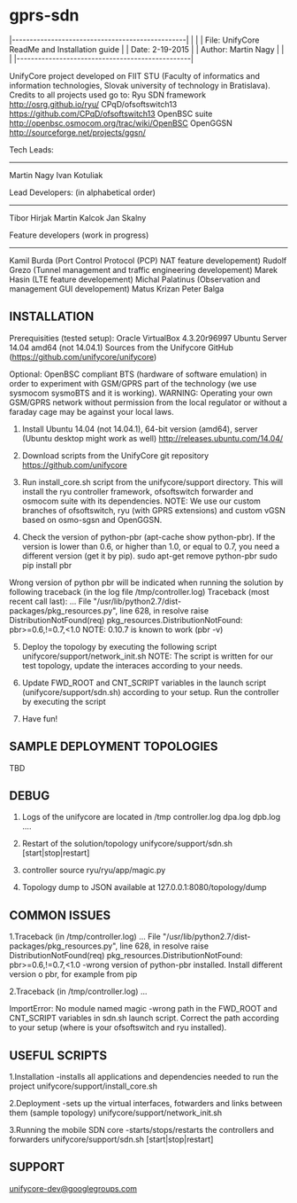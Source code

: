 gprs-sdn
========
|-------------------------------------------------|
|                                                 |
| File:   UnifyCore ReadMe and Installation guide |
| Date:   2-19-2015                               |
| Author: Martin Nagy                             |
|                                                 |
|-------------------------------------------------|





UnifyCore project developed on FIIT STU (Faculty of informatics and information technologies, Slovak university of technology in Bratislava).
Credits to all projects used go to:
Ryu SDN framework   http://osrg.github.io/ryu/
CPqD/ofsoftswitch13 https://github.com/CPqD/ofsoftswitch13
OpenBSC suite       http://openbsc.osmocom.org/trac/wiki/OpenBSC
OpenGGSN            http://sourceforge.net/projects/ggsn/





Tech Leads:
****************************************
Martin Nagy
Ivan Kotuliak

Lead Developers: (in alphabetical order)
****************************************
Tibor Hirjak
Martin Kalcok
Jan Skalny

Feature developers (work in progress)
*****************************************
Kamil Burda (Port Control Protocol (PCP) NAT feature developement)
Rudolf Grezo (Tunnel management and traffic engineering developement)
Marek Hasin (LTE feature developement)
Michal Palatinus (Observation and management GUI developement)
Matus Krizan
Peter Balga





INSTALLATION
-------------

Prerequisities (tested setup): 
Oracle VirtualBox 4.3.20r96997
Ubuntu Server 14.04 amd64 (not 14.04.1)
Sources from the Unifycore GitHub (https://github.com/unifycore/unifycore)

Optional:
OpenBSC compliant BTS (hardware of software emulation) in order to experiment with GSM/GPRS part of the technology (we use sysmocom sysmoBTS and it is working).
WARNING: Operating your own GSM/GPRS network without permission from the local regulator or without a faraday cage may be against your local laws.

1. Install Ubuntu 14.04 (not 14.04.1), 64-bit version (amd64), server (Ubuntu desktop might work as well)
http://releases.ubuntu.com/14.04/

2. Download scripts from the UnifyCore git repository
https://github.com/unifycore

3. Run install_core.sh script from the unifycore/support directory. This will install the ryu controller framework, ofsoftswitch forwarder and osmocom suite  with its dependencies.
NOTE: We use our custom branches of ofsoftswitch, ryu (with GPRS extensions) and custom vGSN based on osmo-sgsn and OpenGGSN. 

4. Check the version of python-pbr (apt-cache show python-pbr). If the version is lower than 0.6, or higher than 1.0, or equal to 0.7, you need a different version (get it by pip).
sudo apt-get remove python-pbr
sudo pip install pbr

Wrong version of python pbr will be indicated when running the solution by following traceback (in the log file /tmp/controller.log)
Traceback (most recent call last):
...
File "/usr/lib/python2.7/dist-packages/pkg_resources.py", line 628, in resolve
    raise DistributionNotFound(req)
pkg_resources.DistributionNotFound: pbr>=0.6,!=0.7,<1.0
NOTE: 0.10.7 is known to work (pbr -v)

5. Deploy the topology by executing the following script
unifycore/support/network_init.sh
NOTE: The script is written for our test topology, update the interaces according to your needs.

6. Update FWD_ROOT and CNT_SCRIPT variables in the launch script (unifycore/support/sdn.sh) according to your setup. Run the controller by executing the script

7. Have fun!


SAMPLE DEPLOYMENT TOPOLOGIES
-----------------------------
TBD


DEBUG
------

1. Logs of the unifycore are located in /tmp
controller.log
dpa.log
dpb.log
....

2. Restart of the solution/topology
unifycore/support/sdn.sh [start|stop|restart]

3. controller source
ryu/ryu/app/magic.py

4. Topology dump to JSON available at
127.0.0.1:8080/topology/dump


COMMON ISSUES
--------------

1.Traceback (in /tmp/controller.log)
...
File "/usr/lib/python2.7/dist-packages/pkg_resources.py", line 628, in resolve
    raise DistributionNotFound(req)
pkg_resources.DistributionNotFound: pbr>=0.6,!=0.7,<1.0
-wrong version of python-pbr installed. Install different version o pbr, for example from pip

2.Traceback (in /tmp/controller.log)
...

ImportError: No module named magic
-wrong path in the FWD_ROOT and CNT_SCRIPT variables in sdn.sh launch script. Correct the path according to your setup (where is your ofsoftswitch and ryu installed).


USEFUL SCRIPTS
--------------

1.Installation
-installs all applications and dependencies needed to run the project
unifycore/support/install_core.sh

2.Deployment
-sets up the virtual interfaces, fotwarders and links between them (sample topology)
unifycore/support/network_init.sh

3.Running the mobile SDN core
-starts/stops/restarts the controllers and forwarders
unifycore/support/sdn.sh [start|stop|restart]


SUPPORT
--------

unifycore-dev@googlegroups.com
